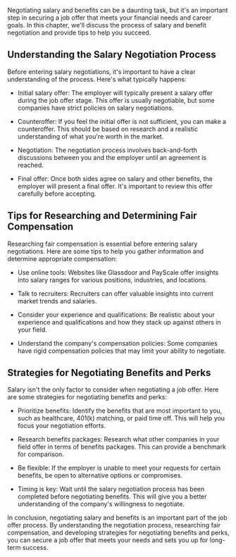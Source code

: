 
Negotiating salary and benefits can be a daunting task, but it's an important step in securing a job offer that meets your financial needs and career goals. In this chapter, we'll discuss the process of salary and benefit negotiation and provide tips to help you succeed.

Understanding the Salary Negotiation Process
--------------------------------------------

Before entering salary negotiations, it's important to have a clear understanding of the process. Here's what typically happens:

* Initial salary offer: The employer will typically present a salary offer during the job offer stage. This offer is usually negotiable, but some companies have strict policies on salary negotiations.

* Counteroffer: If you feel the initial offer is not sufficient, you can make a counteroffer. This should be based on research and a realistic understanding of what you're worth in the market.

* Negotiation: The negotiation process involves back-and-forth discussions between you and the employer until an agreement is reached.

* Final offer: Once both sides agree on salary and other benefits, the employer will present a final offer. It's important to review this offer carefully before accepting.

Tips for Researching and Determining Fair Compensation
------------------------------------------------------

Researching fair compensation is essential before entering salary negotiations. Here are some tips to help you gather information and determine appropriate compensation:

* Use online tools: Websites like Glassdoor and PayScale offer insights into salary ranges for various positions, industries, and locations.

* Talk to recruiters: Recruiters can offer valuable insights into current market trends and salaries.

* Consider your experience and qualifications: Be realistic about your experience and qualifications and how they stack up against others in your field.

* Understand the company's compensation policies: Some companies have rigid compensation policies that may limit your ability to negotiate.

Strategies for Negotiating Benefits and Perks
---------------------------------------------

Salary isn't the only factor to consider when negotiating a job offer. Here are some strategies for negotiating benefits and perks:

* Prioritize benefits: Identify the benefits that are most important to you, such as healthcare, 401(k) matching, or paid time off. This will help you focus your negotiation efforts.

* Research benefits packages: Research what other companies in your field offer in terms of benefits packages. This can provide a benchmark for comparison.

* Be flexible: If the employer is unable to meet your requests for certain benefits, be open to alternative options or compromises.

* Timing is key: Wait until the salary negotiation process has been completed before negotiating benefits. This will give you a better understanding of the company's willingness to negotiate.

In conclusion, negotiating salary and benefits is an important part of the job offer process. By understanding the negotiation process, researching fair compensation, and developing strategies for negotiating benefits and perks, you can secure a job offer that meets your needs and sets you up for long-term success.

